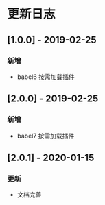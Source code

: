# 更新日志

## [1.0.0] - 2019-02-25
### 新增
* babel6 按需加载插件

## [2.0.0] - 2019-02-25
### 新增
* babel7 按需加载插件

## [2.0.1] - 2020-01-15
### 更新
* 文档完善
